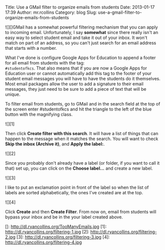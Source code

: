 Title: Use a GMail filter to organize emails from students
Date: 2013-01-17 17:39
Author: mr.rcollins
Category: blog
Slug: use-a-gmail-filter-to-organize-emails-from-students

![][]GMail has a somewhat powerful filtering mechanism that you can
apply to incoming email. Unfortunately, I say **somewhat** since there
really isn't an easy way to select student email and take it out of your
inbox. It won't match on part of an address, so you can't just search
for an email address that starts with a number.

What I've done is configure Google Apps for Education to append a footer
for all email from students with the tag:  
`#studentofkcs`. That also means that if you are now a Google Apps for
Education user or cannot automatically add this tag to the footer of
your student email messages you will have to have the students do it
themselves. Most email packages allow the user to add a signature to
their email messages, they just need to be sure to add a piece of text
that will be unique.

To filter email from students, go to GMail and in the search field at
the top of the screen enter \#studentofkcs and hit the triangle to the
left of the blue button with the magnifying class.

![][1]

Then click **Create filter with this search**. It will have a list of
things that can happen to the message when it matches the search. You
will want to check **Skip the inbox (Archive it)**, and **Apply the
label:**.

![][2]

Since you probably don't already have a label (or folder, if you want to
call it that) set up, you can click on the **Choose label...** and
create a new label.

![][3]

I like to put an exclamation point in front of the label so when the
list of labels are sorted alphabetically, the ones I've created are at
the top.

![][4]

Click **Create** and then **Create Filter**. From now on, email from
students will bypass your inbox and be in the your label created above.

  []: http://dl.ryancollins.org/TooManyEmails.jpg
  [1]: http://dl.ryancollins.org/filtering-1.jpg
  [2]: http://dl.ryancollins.org/filtering-2.jpg
  [3]: http://dl.ryancollins.org/filtering-3.jpg
  [4]: http://dl.ryancollins.org/filtering-4.jpg
